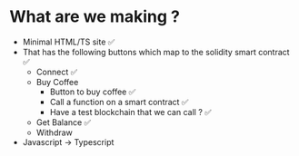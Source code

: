 # What are we making ?
- Minimal HTML/TS site ✅
- That has the following buttons which map to the solidity smart contract ✅
    - Connect ✅
    - Buy Coffee
        - Button to buy coffee ✅
        - Call a function on a smart contract ✅
        - Have a test blockchain that we can call ? ✅
    - Get Balance ✅
    - Withdraw
- Javascript -> Typescript